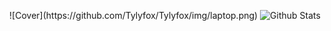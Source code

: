 <p align="center">
  ![Cover](https://github.com/Tylyfox/Tylyfox/img/laptop.png)
  <img src="https://github-readme-stats.vercel.app/api?username=Tylyfox&show_icons=true&theme=graywhite" alt="Github Stats" />
</p>
